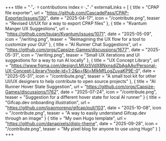 +++
title = "⋅˚₊‧ ୨ contributions index ୧ ‧₊˚ ⋅"
externalLinks = [
  { title = "CPAP file exporter", url = "https://github.com/CascadePass/CPAP-Exporter/issues/130", date = "2025-04-17", icon = "/contribute.png", teaser = "Revised UI/UX for a way to export CPAP files" },
  { title = "Kvantum Manger UX Suggestions", url = "https://github.com/tsujan/Kvantum/issues/1071", date = "2025-05-09", icon = "/writing.png", teaser = "Reimagining the UX flow for a tool to customize your GUI" },
  { title = "AI Runner Chat Suggestions", url = "https://github.com/orgs/Capsize-Games/discussions/1677", date = "2025-05-31", icon = "/writing.png", teaser = "Small UX iterations and UI suggestions for a way to run AI locally" },
  { title = "UX Concept Library", url = "https://www.figma.com/design/LMUzSVdX8NxnsdiZbAgAAv/Personal-UX-Concept-Library?node-id=1-2&p=f&t=MIkMfLogZuyaKP9E-0", date = "2025-05-31", icon = "/contribute.png", teaser = "A small tool kit for other UI/UX designers to help contribute to open source projects" },
  { title = "AI Runner Hover State Suggestion", url = "https://github.com/orgs/Capsize-Games/discussions/1762", date = "2025-07-24", icon = "/contribute.png", teaser = "Suggestion for a different hover state for local AI runner" }
  { title = "Gifcap.dev onboarding illustration", url = "https://github.com/joaomoreno/gifcap/pull/103", date = "2025-10-08", icon = "/contribute.png", teaser = "A way to easily understand Gifcap.dev through an image" }
    { title = "My own Hugo template", url = "https://github.com/danapixels/digio-theme", date = "2025-09-28", icon = "/contribute.png", teaser = "My pixel blog for anyone to use using Hugo" }
]
+++